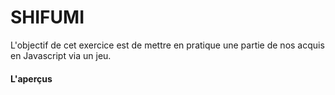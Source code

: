 # SHIFUMI

L'objectif de cet exercice est de mettre en pratique une partie de nos acquis en Javascript via un jeu. 

<h4> L'aperçus <h4>
